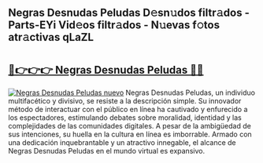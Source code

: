 ## Negras Desnudas Peludas D𝚎sn𝚞dos filtr𝚊dos - Parts-EYi Vid𝚎os filtr𝚊dos - N𝚞evas f𝚘tos atr𝚊ctivas qLaZL

# <h2><a href="http://mb7ccj.tromn.icu/?c=Negras+Desnudas+Peludas">🔗👉👉👉 Negras Desnudas Peludas 🔗🔗</a></h2>

[![Negras Desnudas Peludas nuevo](https://i.imgur.com/pEAQMta.gif)](http://mb7ccj.tromn.icu/?c=Negras+Desnudas+Peludas)
Negras Desnudas Peludas, un individuo multifacético y divisivo, se resiste a la descripción simple. Su innovador método de interactuar con el público en línea ha cautivado y enfurecido a los espectadores, estimulando debates sobre moralidad, identidad y las complejidades de las comunidades digitales. A pesar de la ambigüedad de sus intenciones, su huella en la cultura en línea es imborrable. Armado con una dedicación inquebrantable y un atractivo innegable, el alcance de Negras Desnudas Peludas en el mundo virtual es expansivo.
